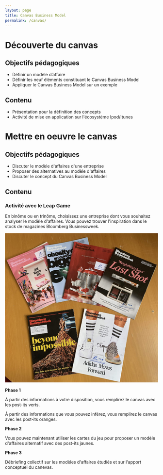 ```yaml
---
layout: page
title: Canvas Business Model
permalink: /canvas/
---
```


# Découverte du canvas

## Objectifs pédagogiques
- Définir un modèle d’affaire
- Définir les neuf éléments constituant le Canvas Business Model
- Appliquer le Canvas Business Model sur un exemple 	

## Contenu
- Présentation pour la définition des concepts
- Activité de mise en application sur l'écosystème Ipod/Itunes

# Mettre en oeuvre le canvas

## Objectifs pédagogiques
- Discuter le modèle d'affaires d'une entreprise
- Proposer des alternatives au modèle d'affaires
- Discuter le concept du Canvas Business Model

## Contenu

### Activité avec le Leap Game
    
En binôme ou en trinôme, choisissez une entreprise dont vous souhaitez analyser le modèle d'affaires. Vous pouvez trouver l'inspiration dans le stock de magazines Bloomberg Businessweek.

![Bloomberg Businessweek](/assets/ami-1-canvas-biz-model/businessweek.jpg)

**Phase 1**

À partir des informations à votre disposition, vous remplirez le canvas avec les post-its verts.

À partir des informations que vous pouvez inférez, vous remplirez le canvas avec les post-its oranges.

**Phase 2**

Vous pouvez maintenant utiliser les cartes du jeu pour proposer un modèle d'affaires alternatif avec des post-its jaunes.

**Phase 3**

Débriefing collectif sur les modèles d'affaires étudiés et sur l'apport conceptuel du canevas.